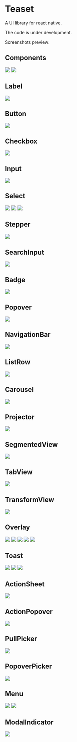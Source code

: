 # Teaset
A UI library for react native.

The code is under development.

Screenshots preview:

## Components
![](https://github.com/rilyu/teaset/blob/master/screenshots/00-Teaset1.png?raw=true) ![](https://github.com/rilyu/teaset/blob/master/screenshots/00-Teaset2.png?raw=true)

## Label
![](https://github.com/rilyu/teaset/blob/master/screenshots/01-Label.png?raw=true)

## Button
![](https://github.com/rilyu/teaset/blob/master/screenshots/02-Button.png?raw=true)

## Checkbox
![](https://github.com/rilyu/teaset/blob/master/screenshots/03-Checkbox.png?raw=true)

## Input
![](https://github.com/rilyu/teaset/blob/master/screenshots/04-Input.png?raw=true)

## Select
![](https://github.com/rilyu/teaset/blob/master/screenshots/05-Select1.png?raw=true) ![](https://github.com/rilyu/teaset/blob/master/screenshots/05-Select2.png?raw=true)
![](https://github.com/rilyu/teaset/blob/master/screenshots/05-Select3.png?raw=true)

## Stepper
![](https://github.com/rilyu/teaset/blob/master/screenshots/05a-Stepper.png?raw=true)

## SearchInput
![](https://github.com/rilyu/teaset/blob/master/screenshots/05b-SearchInput.png?raw=true)

## Badge
![](https://github.com/rilyu/teaset/blob/master/screenshots/06-Badge.png?raw=true)

## Popover
![](https://github.com/rilyu/teaset/blob/master/screenshots/07-Popover.png?raw=true)

## NavigationBar
![](https://github.com/rilyu/teaset/blob/master/screenshots/08-NavigationBar.png?raw=true)

## ListRow
![](https://github.com/rilyu/teaset/blob/master/screenshots/09-ListRow.png?raw=true)

## Carousel
![](https://github.com/rilyu/teaset/blob/master/screenshots/10-Carousel.png?raw=true)

## Projector
![](https://github.com/rilyu/teaset/blob/master/screenshots/11-Projector.png?raw=true)

## SegmentedView
![](https://github.com/rilyu/teaset/blob/master/screenshots/12-SegmentedView.png?raw=true)

## TabView
![](https://github.com/rilyu/teaset/blob/master/screenshots/13-TabView.png?raw=true)

## TransformView
![](https://github.com/rilyu/teaset/blob/master/screenshots/14-TransformView.png?raw=true)

## Overlay
![](https://github.com/rilyu/teaset/blob/master/screenshots/15-Overlay1.png?raw=true) ![](https://github.com/rilyu/teaset/blob/master/screenshots/15-Overlay2.png?raw=true)
![](https://github.com/rilyu/teaset/blob/master/screenshots/15-Overlay3.png?raw=true) ![](https://github.com/rilyu/teaset/blob/master/screenshots/15-Overlay4.png?raw=true)
![](https://github.com/rilyu/teaset/blob/master/screenshots/15-Overlay5.png?raw=true)

## Toast
![](https://github.com/rilyu/teaset/blob/master/screenshots/16-Toast1.png?raw=true) ![](https://github.com/rilyu/teaset/blob/master/screenshots/16-Toast2.png?raw=true)
![](https://github.com/rilyu/teaset/blob/master/screenshots/16-Toast3.png?raw=true)

## ActionSheet
![](https://github.com/rilyu/teaset/blob/master/screenshots/17-ActionSheet.png?raw=true)

## ActionPopover
![](https://github.com/rilyu/teaset/blob/master/screenshots/18-ActionPopover.png?raw=true)

## PullPicker
![](https://github.com/rilyu/teaset/blob/master/screenshots/19-PullPicker.png?raw=true)

## PopoverPicker
![](https://github.com/rilyu/teaset/blob/master/screenshots/20-PopoverPicker.png?raw=true)

## Menu
![](https://github.com/rilyu/teaset/blob/master/screenshots/20a-Menu1.png?raw=true) ![](https://github.com/rilyu/teaset/blob/master/screenshots/20a-Menu2.png?raw=true)

## ModalIndicator
![](https://github.com/rilyu/teaset/blob/master/screenshots/21-ModalIndicator.png?raw=true)
